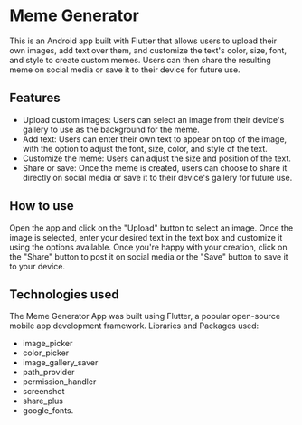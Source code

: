 # Meme Generator
This is an Android app built with Flutter that allows users to upload their own images, add text over them, and customize the text's color, size, font, and style to create custom memes. Users can then share the resulting meme on social media or save it to their device for future use.

## Features
- Upload custom images: Users can select an image from their device's gallery to use as the background for the meme.
- Add text: Users can enter their own text to appear on top of the image, with the option to adjust the font, size, color, and style of the text.
- Customize the meme: Users can adjust the size and position of the text.
- Share or save: Once the meme is created, users can choose to share it directly on social media or save it to their device's gallery for future use.

## How to use
Open the app and click on the "Upload" button to select an image. Once the image is selected, enter your desired text in the text box and customize it using the options available. Once you're happy with your creation, click on the "Share" button to post it on social media or the "Save" button to save it to your device.

## Technologies used
The Meme Generator App was built using Flutter, a popular open-source mobile app development framework.
Libraries and Packages used: 
- image_picker 
- color_picker 
- image_gallery_saver 
- path_provider
- permission_handler
- screenshot
- share_plus
- google_fonts.

